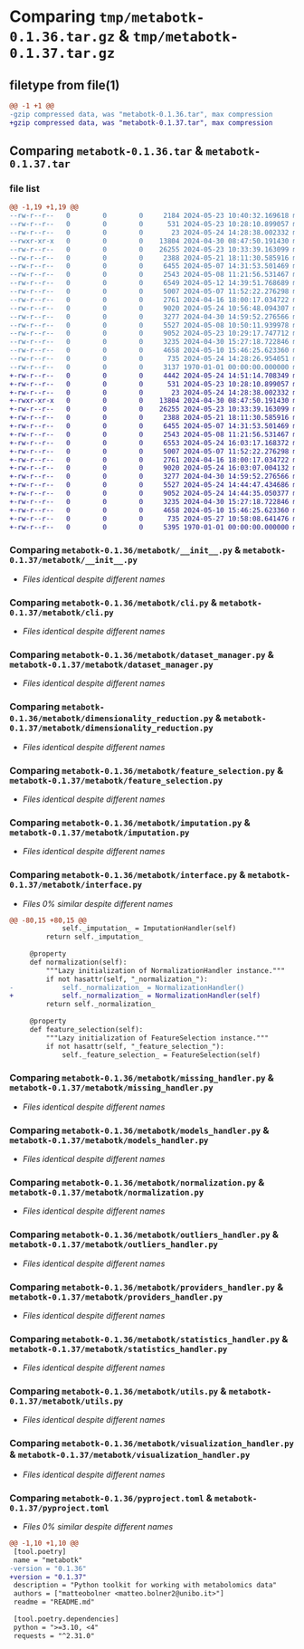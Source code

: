 # Comparing `tmp/metabotk-0.1.36.tar.gz` & `tmp/metabotk-0.1.37.tar.gz`

## filetype from file(1)

```diff
@@ -1 +1 @@
-gzip compressed data, was "metabotk-0.1.36.tar", max compression
+gzip compressed data, was "metabotk-0.1.37.tar", max compression
```

## Comparing `metabotk-0.1.36.tar` & `metabotk-0.1.37.tar`

### file list

```diff
@@ -1,19 +1,19 @@
--rw-r--r--   0        0        0     2184 2024-05-23 10:40:32.169618 metabotk-0.1.36/README.md
--rw-r--r--   0        0        0      531 2024-05-23 10:28:10.899057 metabotk-0.1.36/metabotk/__init__.py
--rw-r--r--   0        0        0       23 2024-05-24 14:28:38.002332 metabotk-0.1.36/metabotk/_version.py
--rwxr-xr-x   0        0        0    13804 2024-04-30 08:47:50.191430 metabotk-0.1.36/metabotk/cli.py
--rw-r--r--   0        0        0    26255 2024-05-23 10:33:39.163099 metabotk-0.1.36/metabotk/dataset_manager.py
--rw-r--r--   0        0        0     2388 2024-05-21 18:11:30.585916 metabotk-0.1.36/metabotk/dimensionality_reduction.py
--rw-r--r--   0        0        0     6455 2024-05-07 14:31:53.501469 metabotk-0.1.36/metabotk/feature_selection.py
--rw-r--r--   0        0        0     2543 2024-05-08 11:21:56.531467 metabotk-0.1.36/metabotk/imputation.py
--rw-r--r--   0        0        0     6549 2024-05-12 14:39:51.768689 metabotk-0.1.36/metabotk/interface.py
--rw-r--r--   0        0        0     5007 2024-05-07 11:52:22.276298 metabotk-0.1.36/metabotk/missing_handler.py
--rw-r--r--   0        0        0     2761 2024-04-16 18:00:17.034722 metabotk-0.1.36/metabotk/models_handler.py
--rw-r--r--   0        0        0     9020 2024-05-24 10:56:48.094307 metabotk-0.1.36/metabotk/normalization.py
--rw-r--r--   0        0        0     3277 2024-04-30 14:59:52.276566 metabotk-0.1.36/metabotk/outliers_handler.py
--rw-r--r--   0        0        0     5527 2024-05-08 10:50:11.939978 metabotk-0.1.36/metabotk/providers_handler.py
--rw-r--r--   0        0        0     9052 2024-05-23 10:29:17.747712 metabotk-0.1.36/metabotk/statistics_handler.py
--rw-r--r--   0        0        0     3235 2024-04-30 15:27:18.722846 metabotk-0.1.36/metabotk/utils.py
--rw-r--r--   0        0        0     4658 2024-05-10 15:46:25.623360 metabotk-0.1.36/metabotk/visualization_handler.py
--rw-r--r--   0        0        0      735 2024-05-24 14:28:26.954051 metabotk-0.1.36/pyproject.toml
--rw-r--r--   0        0        0     3137 1970-01-01 00:00:00.000000 metabotk-0.1.36/PKG-INFO
+-rw-r--r--   0        0        0     4442 2024-05-24 14:51:14.708349 metabotk-0.1.37/README.md
+-rw-r--r--   0        0        0      531 2024-05-23 10:28:10.899057 metabotk-0.1.37/metabotk/__init__.py
+-rw-r--r--   0        0        0       23 2024-05-24 14:28:38.002332 metabotk-0.1.37/metabotk/_version.py
+-rwxr-xr-x   0        0        0    13804 2024-04-30 08:47:50.191430 metabotk-0.1.37/metabotk/cli.py
+-rw-r--r--   0        0        0    26255 2024-05-23 10:33:39.163099 metabotk-0.1.37/metabotk/dataset_manager.py
+-rw-r--r--   0        0        0     2388 2024-05-21 18:11:30.585916 metabotk-0.1.37/metabotk/dimensionality_reduction.py
+-rw-r--r--   0        0        0     6455 2024-05-07 14:31:53.501469 metabotk-0.1.37/metabotk/feature_selection.py
+-rw-r--r--   0        0        0     2543 2024-05-08 11:21:56.531467 metabotk-0.1.37/metabotk/imputation.py
+-rw-r--r--   0        0        0     6553 2024-05-24 16:03:17.168372 metabotk-0.1.37/metabotk/interface.py
+-rw-r--r--   0        0        0     5007 2024-05-07 11:52:22.276298 metabotk-0.1.37/metabotk/missing_handler.py
+-rw-r--r--   0        0        0     2761 2024-04-16 18:00:17.034722 metabotk-0.1.37/metabotk/models_handler.py
+-rw-r--r--   0        0        0     9020 2024-05-24 16:03:07.004132 metabotk-0.1.37/metabotk/normalization.py
+-rw-r--r--   0        0        0     3277 2024-04-30 14:59:52.276566 metabotk-0.1.37/metabotk/outliers_handler.py
+-rw-r--r--   0        0        0     5527 2024-05-24 14:44:47.434686 metabotk-0.1.37/metabotk/providers_handler.py
+-rw-r--r--   0        0        0     9052 2024-05-24 14:44:35.050377 metabotk-0.1.37/metabotk/statistics_handler.py
+-rw-r--r--   0        0        0     3235 2024-04-30 15:27:18.722846 metabotk-0.1.37/metabotk/utils.py
+-rw-r--r--   0        0        0     4658 2024-05-10 15:46:25.623360 metabotk-0.1.37/metabotk/visualization_handler.py
+-rw-r--r--   0        0        0      735 2024-05-27 10:58:08.641476 metabotk-0.1.37/pyproject.toml
+-rw-r--r--   0        0        0     5395 1970-01-01 00:00:00.000000 metabotk-0.1.37/PKG-INFO
```

### Comparing `metabotk-0.1.36/metabotk/__init__.py` & `metabotk-0.1.37/metabotk/__init__.py`

 * *Files identical despite different names*

### Comparing `metabotk-0.1.36/metabotk/cli.py` & `metabotk-0.1.37/metabotk/cli.py`

 * *Files identical despite different names*

### Comparing `metabotk-0.1.36/metabotk/dataset_manager.py` & `metabotk-0.1.37/metabotk/dataset_manager.py`

 * *Files identical despite different names*

### Comparing `metabotk-0.1.36/metabotk/dimensionality_reduction.py` & `metabotk-0.1.37/metabotk/dimensionality_reduction.py`

 * *Files identical despite different names*

### Comparing `metabotk-0.1.36/metabotk/feature_selection.py` & `metabotk-0.1.37/metabotk/feature_selection.py`

 * *Files identical despite different names*

### Comparing `metabotk-0.1.36/metabotk/imputation.py` & `metabotk-0.1.37/metabotk/imputation.py`

 * *Files identical despite different names*

### Comparing `metabotk-0.1.36/metabotk/interface.py` & `metabotk-0.1.37/metabotk/interface.py`

 * *Files 0% similar despite different names*

```diff
@@ -80,15 +80,15 @@
             self._imputation_ = ImputationHandler(self)
         return self._imputation_
 
     @property
     def normalization(self):
         """Lazy initialization of NormalizationHandler instance."""
         if not hasattr(self, "_normalization_"):
-            self._normalization_ = NormalizationHandler()
+            self._normalization_ = NormalizationHandler(self)
         return self._normalization_
 
     @property
     def feature_selection(self):
         """Lazy initialization of FeatureSelection instance."""
         if not hasattr(self, "_feature_selection_"):
             self._feature_selection_ = FeatureSelection(self)
```

### Comparing `metabotk-0.1.36/metabotk/missing_handler.py` & `metabotk-0.1.37/metabotk/missing_handler.py`

 * *Files identical despite different names*

### Comparing `metabotk-0.1.36/metabotk/models_handler.py` & `metabotk-0.1.37/metabotk/models_handler.py`

 * *Files identical despite different names*

### Comparing `metabotk-0.1.36/metabotk/normalization.py` & `metabotk-0.1.37/metabotk/normalization.py`

 * *Files identical despite different names*

### Comparing `metabotk-0.1.36/metabotk/outliers_handler.py` & `metabotk-0.1.37/metabotk/outliers_handler.py`

 * *Files identical despite different names*

### Comparing `metabotk-0.1.36/metabotk/providers_handler.py` & `metabotk-0.1.37/metabotk/providers_handler.py`

 * *Files identical despite different names*

### Comparing `metabotk-0.1.36/metabotk/statistics_handler.py` & `metabotk-0.1.37/metabotk/statistics_handler.py`

 * *Files identical despite different names*

### Comparing `metabotk-0.1.36/metabotk/utils.py` & `metabotk-0.1.37/metabotk/utils.py`

 * *Files identical despite different names*

### Comparing `metabotk-0.1.36/metabotk/visualization_handler.py` & `metabotk-0.1.37/metabotk/visualization_handler.py`

 * *Files identical despite different names*

### Comparing `metabotk-0.1.36/pyproject.toml` & `metabotk-0.1.37/pyproject.toml`

 * *Files 0% similar despite different names*

```diff
@@ -1,10 +1,10 @@
 [tool.poetry]
 name = "metabotk"
-version = "0.1.36"
+version = "0.1.37"
 description = "Python toolkit for working with metabolomics data"
 authors = ["matteobolner <matteo.bolner2@unibo.it>"]
 readme = "README.md"
 
 [tool.poetry.dependencies]
 python = ">=3.10, <4"
 requests = "^2.31.0"
```

